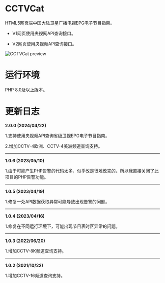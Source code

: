 # CCTVCat

HTML5网页端中国大陆卫星广播电视EPG电子节目指南。

- V1网页使用央视网API查询接口。

- V2网页使用央视频API查询接口。

![CCTVCat preview](https://thumbs2.imgbox.com/58/0e/aepNBZ9J_t.png)


# 运行环境

PHP 8.0及以上版本。


# 更新日志

**2.0.0 (2024/04/22)**

1.支持使用央视频API查询省级卫视EPG电子节目指南。

2.增加CCTV-4欧洲、CCTV-4美洲频道查询支持。

---

**1.0.6 (2023/05/10)**

1.由于可能产生PHP告警的代码太多，似乎改是很难改完的，所以我直接关闭了此项目的PHP告警功能。

---

**1.0.5 (2023/04/19)**

1.修复一处API数据获取异常可能导致出现告警的问题。

---

**1.0.4 (2023/04/16)**

1.修复在不同运行环境下，可能出现节目表时区异常的问题。

---

**1.0.3 (2022/06/20)**

1.增加CCTV-8K频道查询支持。

---

**1.0.2 (2021/10/22)**

1.增加CCTV-16频道查询支持。
